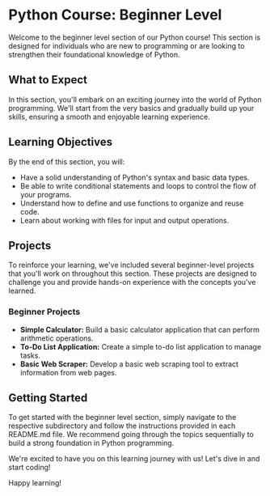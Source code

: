 # Python Course: Beginner Level

Welcome to the beginner level section of our Python course! This section is designed for individuals who are new to programming or are looking to strengthen their foundational knowledge of Python.

## What to Expect

In this section, you'll embark on an exciting journey into the world of Python programming. We'll start from the very basics and gradually build up your skills, ensuring a smooth and enjoyable learning experience.

## Learning Objectives

By the end of this section, you will:

- Have a solid understanding of Python's syntax and basic data types.
- Be able to write conditional statements and loops to control the flow of your programs.
- Understand how to define and use functions to organize and reuse code.
- Learn about working with files for input and output operations.

## Projects

To reinforce your learning, we've included several beginner-level projects that you'll work on throughout this section. These projects are designed to challenge you and provide hands-on experience with the concepts you've learned.

### Beginner Projects

- **Simple Calculator:** Build a basic calculator application that can perform arithmetic operations.
- **To-Do List Application:** Create a simple to-do list application to manage tasks.
- **Basic Web Scraper:** Develop a basic web scraping tool to extract information from web pages.

## Getting Started

To get started with the beginner level section, simply navigate to the respective subdirectory and follow the instructions provided in each README.md file. We recommend going through the topics sequentially to build a strong foundation in Python programming.

We're excited to have you on this learning journey with us! Let's dive in and start coding!

Happy learning!

